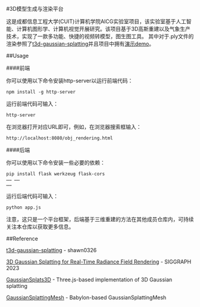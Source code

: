 #3D模型生成与渲染平台

这是成都信息工程大学(CUIT)计算机学院AICG实验室项目，该实验室基于人工智能、计算机图形学、计算机视觉开展研究。该项目基于3D高斯重建以及气象生产技术，实现了一款多功能、快捷的视频转模型，图生图工具。
其中对于.ply文件的渲染参照了[t3d-gaussian-splatting](https://github.com/uinosoft/t3d-gaussian-splatting)并且项目中拥有[演示demo](https://uinosoft.github.io/t3d-gaussian-splatting/examples/)。

##Usage

####前端

你可以使用以下命令安装http-server以运行前端代码：

	npm install -g http-server

运行前端代码可输入：

	http-server

在浏览器打开对应URL即可，例如，在浏览器搜索框输入：

	http://localhost:8080/obj_rendering.html
    

####后端

你可以使用以下命令安装一些必要的依赖：

	pip install flask werkzeug flask-cors
	…… ……
	……

运行后端代码可输入：

	python app.js

注意，这只是一个平台框架，后端基于三维重建的方法在其他成员仓库内，可持续关注本仓库以获取更多信息。

##Reference

[t3d-gaussian-splatting](https://github.com/uinosoft/t3d-gaussian-splatting) - shawn0326

[3D Gaussian Splatting for Real-Time Radiance Field Rendering](https://repo-sam.inria.fr/fungraph/3d-gaussian-splatting/) - SIGGRAPH 2023

[GaussianSplats3D](https://github.com/mkkellogg/GaussianSplats3D) - Three.js-based implementation of 3D Gaussian splatting

[GaussianSplattingMesh](https://github.com/BabylonJS/Babylon.js/blob/master/packages/dev/core/src/Meshes/GaussianSplatting/gaussianSplattingMesh.ts) - Babylon-based GaussianSplattingMesh